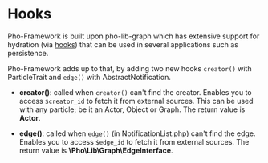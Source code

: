 # Hooks

Pho-Framework is built upon pho-lib-graph which has extensive support for hydration (via [hooks](https://github.com/phonetworks/pho-lib-graph/blob/master/docs/05-Hooks.md)) that can be used in several applications such as persistence. 

Pho-Framework adds up to that, by adding two new hooks ```creator()``` with ParticleTrait and ```edge()``` with AbstractNotification.

* **creator()**: called when ```creator()``` can't find the creator. Enables you to access ```$creator_id``` to fetch it from external sources. This can be used with any particle; be it an Actor, Object or Graph. The return value is **Actor**.

<!--
Also the following functions may be overridden with hydrating functions otherwise the program may not perform well at scale given the fact that the current implementation works by recursing through each and every edge of the given node.
-->

* **edge()**: called when ```edge()``` (in NotificationList.php) can't find the edge. Enables you to access ```$edge_id``` to fetch it from external sources. The return value is **\Pho\Lib\Graph\EdgeInterface**.
